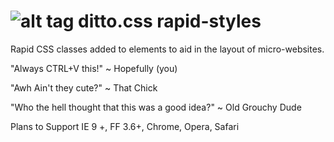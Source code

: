 ![alt tag](http://i.imgur.com/sGC8K5v.png) ditto.css rapid-styles
============



Rapid CSS classes added to elements to aid in the layout of micro-websites.

"Always CTRL+V this!"
~ Hopefully (you)

"Awh Ain't they cute?"
~ That Chick

"Who the hell thought that this was a good idea?"
~ Old Grouchy Dude

Plans to Support
IE 9 +, FF 3.6+, Chrome, Opera, Safari
